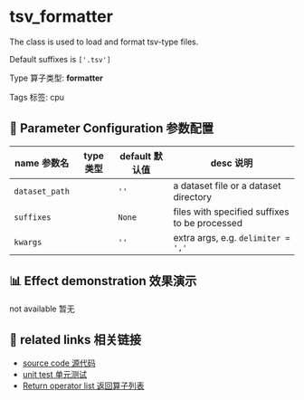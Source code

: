 # tsv_formatter


The class is used to load and format tsv-type files.

Default suffixes is `['.tsv']`


Type 算子类型: **formatter**

Tags 标签: cpu

## 🔧 Parameter Configuration 参数配置
| name 参数名 | type 类型 | default 默认值 | desc 说明 |
|--------|------|--------|------|
| `dataset_path` |  | `''` | a dataset file or a dataset directory |
| `suffixes` |  | `None` | files with specified suffixes to be processed |
| `kwargs` |  | `''` | extra args, e.g. `delimiter = ','` |

## 📊 Effect demonstration 效果演示
not available 暂无

## 🔗 related links 相关链接
- [source code 源代码](../../../data_juicer/ops/formatter/tsv_formatter.py)
- [unit test 单元测试]()
- [Return operator list 返回算子列表](../../Operators.md)